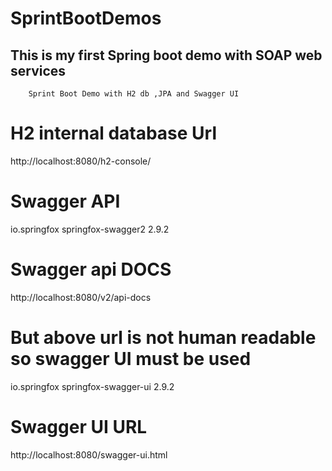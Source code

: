 # SprintBootDemos
This is my first Spring boot demo with SOAP web services
 ------------------------------------------------------------------------------------------------------------------
 
        Sprint Boot Demo with H2 db ,JPA and Swagger UI
 
# H2 internal database Url
http://localhost:8080/h2-console/

# Swagger API 

<dependency>
    <groupId>io.springfox</groupId>
    <artifactId>springfox-swagger2</artifactId>
    <version>2.9.2</version>
</dependency>


# Swagger api DOCS
http://localhost:8080/v2/api-docs

# But above url is not human readable so swagger UI must be used

<dependency>
    <groupId>io.springfox</groupId>
    <artifactId>springfox-swagger-ui</artifactId>
    <version>2.9.2</version>
</dependency>

# Swagger UI URL 

http://localhost:8080/swagger-ui.html
